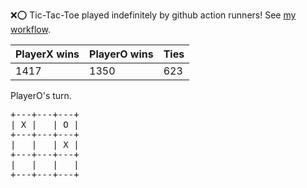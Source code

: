 :x::o: Tic-Tac-Toe played indefinitely by github action runners! See [my workflow](.github/workflows/play.yaml).

|PlayerX wins|PlayerO wins|Ties|
|-|-|-|
|1417|1350|623|

PlayerO's turn.

<pre>
+---+---+---+
| X |   | O |
+---+---+---+
|   |   | X |
+---+---+---+
|   |   |   |
+---+---+---+
</pre>